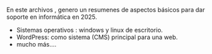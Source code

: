 En este archivos , genero un resumenes de aspectos básicos para dar soporte en informática en 2025.
- Sistemas operativos : windows y linux de escritorio.
- WordPress: como sistema (CMS) principal para una web.
- mucho más....
